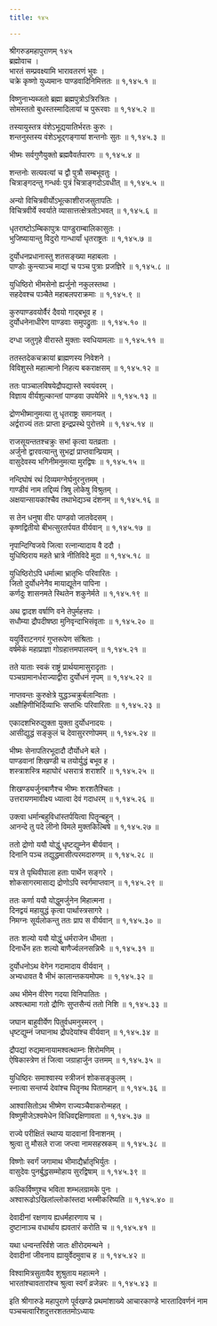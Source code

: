 ```yaml
---
title: १४५

---
```

श्रीगरुडमहापुराणम् १४५  
ब्रह्मोवाच ।  
भारतं सम्प्रवक्ष्यामि भारावतरणं भुवः ।  
चक्रे कृष्णो युध्यमानः पाण्डवादिनिमित्ततः ॥ १,१४५.१ ॥  
  
विष्णुनाभ्यब्जतो ब्रह्मा ब्रह्मपुत्रोऽत्रिरत्रितः ।  
सोमस्ततो बुधस्तस्मादिलायां च पुरूरवाः ॥ १,१४५.२ ॥  
  
तस्यायुस्तत्र वंशेऽभूद्ययातिर्भरतः कुरुः ।  
शन्तनुस्तस्य वंशेऽभूद्गङ्गायां शन्तनोः सुतः ॥ १,१४५.३ ॥  
  
भीष्मः सर्वगुणैयुक्तो ब्रह्मवैवर्तपारगः ॥ १,१४५.४ ॥  
  
शन्तनोः सत्यवत्यां च द्वौ पुत्रौ सम्बभूवतुः ।  
चित्राङ्गदन्तु गन्धर्वः पुत्रं चित्राङ्गदोऽवधीत् ॥ १,१४५.५ ॥  
  
अन्यो विचित्रवीर्योऽभूत्काशीराजसुतापतिः ।  
विचित्रवीर्ये स्वर्याते व्यासात्तत्क्षेत्रतोऽभवत् ॥ १,१४५.६ ॥  
  
धृतराष्टोऽम्बिकापुत्रः पाण्डुराम्बालिकासुतः ।  
भुजिष्यायान्तु विदुरो गान्धार्यां धृतराष्ट्रतः ॥ १,१४५.७ ॥  
  
दुर्योधनप्रधानास्तु शतसङ्ख्या महाबलाः ।  
पाण्डोः कुन्त्याञ्च माद्यां च पञ्च पुत्राः प्रजज्ञिरे ॥ १,१४५.८ ॥  
  
युधिष्ठिरो भीमसेनो ह्यर्जुनो नकुलस्तथा ।  
सहदेवश्च पञ्चैते महाबलपराक्रमाः ॥ १,१४५.९ ॥  
  
कुरुपाण्डवयोर्वैरं दैवयो गाद्बभूव ह ।  
दुर्योधनेनाधीरेण पाण्डवाः समुपद्रुताः ॥ १,१४५.१० ॥  
  
दग्धा जतुगृहे वीरास्ते मुक्ताः स्वधियामलाः ॥ १,१४५.११ ॥  
  
ततस्तदेकचक्रायां ब्राह्मणस्य निवेशने ।  
विविशुस्ते महात्मानो निहत्य बकराक्षसम् ॥ १,१४५.१२ ॥  
  
ततः पाञ्चालविषयेद्रौपद्यास्ते स्वयंवरम् ।  
विज्ञाय वीर्यशुल्कान्तां पाण्डवा उपयेमिरे ॥ १,१४५.१३ ॥  
  
द्रोणभीष्मानुमत्या तु धृतराष्ट्रः समानयत् ।  
अर्द्वराज्यं ततः प्राप्ता इन्द्रप्रस्थे पुरोत्तमे ॥ १,१४५.१४ ॥  
  
राजसूयन्ततश्चक्रुः सभां कृत्वा यतव्रताः ।  
अर्जुनो द्वारवत्यान्तु सुभद्रां प्राप्तवान्प्रियाम् ।  
वासुदेवस्य भगिनीमनुमत्या मुरद्विषः ॥ १,१४५.१५ ॥  
  
नन्दिघोषं रथं दिव्यमग्नेर्घनुरनुत्तमम् ।  
गाण्डीवं नाम तद्दिव्यं त्रिषु लोकेषु विश्रुतम् ।  
अक्षयान्सायकांश्चैव तथाभेद्यञ्च दंशनम् ॥ १,१४५.१६ ॥  
  
स तेन धनुषा वीरः पाण्डवो जातवेदसम् ।  
कृष्णद्वितीयो बीभत्सुरतर्पयत वीर्यवान् ॥ १,१४५.१७ ॥  
  
नृपान्दिग्विजये जित्वा रत्नान्यादाय वै ददौ ।  
युधिष्ठिराय महते भ्रात्रे नीतिविदे मुदा ॥ १,१४५.१८ ॥  
  
युधिष्ठिरोऽपि धर्मात्मा भ्रातृभिः परिवारितः ।  
जितो दुर्योधनेनैव मायाद्यूतेन पापिना ।  
कर्णदुः शासनमते स्थितेन शकुनेर्मते ॥ १,१४५.१९ ॥  
  
अथ द्वादश वर्षाणि वने तेपुर्महत्तपः ।  
सधौम्या द्रौपदीषष्ठा मुनिवृन्दाभिसंवृताः ॥ १,१४५.२० ॥  
  
ययुर्विराटनगरं गुप्तरूपेण संश्रिताः ।  
वर्षमेकं महाप्राज्ञा गोग्रहात्तमपालयन् ॥ १,१४५.२१ ॥  
  
तते याताः स्वकं राष्ट्रं प्रार्थयामासुरादृताः ।  
पञ्चग्रामानर्धराज्याद्वीरा दुर्योधनं नृपम् ॥ १,१४५.२२ ॥  
  
नाप्तवन्तः कुरुक्षेत्रे युद्धञ्चक्रुर्बलान्विताः ।  
अक्षौहिणीभिर्दिव्याभिः सप्तभिः परिवारिताः ॥ १,१४५.२३ ॥  
  
एकादशभिरुद्युक्ता युक्ता दुर्योधनादयः ।  
आसीद्युद्धं सङ्कुलं च देवासुररणोपमम् ॥ १,१४५.२४ ॥  
  
भीष्मः सेनापतिरभूदादौ दौर्योधने बले ।  
पाण्डवानां शिखण्डी च तयोर्युद्धं बभूव ह ।  
शस्त्राशस्त्रि महाघोरं धसरात्रं शराशरि ॥ १,१४५.२५ ॥  
  
शिखण्ड्यर्जुनबाणैश्च भीष्मः शरशतैश्चितः ।  
उत्तरायणमावीक्ष्य ध्यात्वा देवं गदाधरम् ॥ १,१४५.२६ ॥  
  
उक्त्वा धर्मान्बहुविधांस्तर्पयित्वा पितॄन्बहून् ।  
आनन्दे तु पदे लीनो विमले मुक्तकिल्बिषे ॥ १,१४५.२७ ॥  
  
ततो द्रोणो ययौ योद्धुं धृष्टद्युम्नेन बीर्यवान् ।  
दिनानि पञ्च तद्युद्धमासीत्परमदारुणम् ॥ १,१४५.२८ ॥  
  
यत्र ते पृथिवीपाला हताः पार्थेन सङ्गरे ।  
शोकसागरमासाद्य द्रोणोऽपि स्वर्गमाप्तवान् ॥ १,१४५.२९ ॥  
  
ततः कर्णा ययौ योद्धुमर्जुनेन मिहात्मना ।  
दिनद्वयं महायुद्धं कृत्वा पार्थास्त्रसागरे ।  
निमग्नः सूर्यलोकन्तु ततः प्राप स वीर्यवान् ॥ १,१४५.३० ॥  
  
ततः शल्यो ययौ योद्धुं धर्मराजेन धीमता ।  
दिनार्धेन हतः शल्यो बाणैर्ज्वलनसन्निभैः ॥ १,१४५.३१ ॥  
  
दुर्योधनोऽथ वेगेन गदामादाय वीर्यवान् ।  
अभ्यधावत वै भीभं कालान्तकयमोपमः ॥ १,१४५.३२ ॥  
  
अथ भीमेन वीरेण गदया विनिपातितः ।  
अश्वत्थामा गतो द्रौणिः सुप्तसैन्यं ततो निशि ॥ १,१४५.३३ ॥  
  
जघान बाहुवीर्येण पितुर्वधमनुस्मरन् ।  
धृष्टद्युम्नं जघानाथ द्रौपदेयांश्च वीर्यवान् ॥ १,१४५.३४ ॥  
  
द्रौपद्यां रुद्यमानायामश्वत्थाम्नः शिरोमणिम् ।  
ऐषिकास्त्रेण तं जित्वा जग्राहार्जुन उत्तमम् ॥ १,१४५.३५ ॥  
  
युधिष्ठिरः समाश्वास्य स्त्रीजनं शोकसङ्कुलम् ।  
स्नात्वा सन्तर्प्य देवांश्च पितॄनथ पितामहान् ॥ १,१४५.३६ ॥  
  
आश्वासितोऽथ भीष्मेण राज्यञ्चैवाकरोन्महत् ।  
विष्णुमीजेऽश्वमेधेन विधिवद्दक्षिणावता ॥ १,१४५.३७ ॥  
  
राज्ये परीक्षितं स्थाप्य यादवानां विनाशनम् ।  
श्रुत्वा तु मौसले राजा जप्त्वा नामसहस्रकम् ॥ १,१४५.३८ ॥  
  
विष्णोः स्वर्गं जगामाथ भीमाद्यैर्भ्रातृभिर्युतः ।  
वासुदेवः पुनर्बुद्धसम्मोहाय सुरद्विषाम् ॥ १,१४५.३९ ॥  
  
कल्किर्विष्णुश्च भविता शम्भलग्रामके पुनः ।  
अश्वारूढोऽखिलांल्लोकांस्तदा भस्मीकरिष्यति ॥ १,१४५.४० ॥  
  
देवादीनां रक्षणाय ह्यधर्महारणाय च ।  
दुष्टानाञ्च वधार्थाय ह्यवतारं करोति च ॥ १,१४५.४१ ॥  
  
यथा धन्वन्तरिर्वंशे जातः क्षीरोदमन्थने ।  
देवादीनां जीवनाय ह्यायुर्वेदमुवाच ह ॥ १,१४५.४२ ॥  
  
विश्वामित्रसुतायैव शुश्रुताय महात्मने ।  
भारतांश्चावतारांश्च श्रुत्वा स्वर्गं व्रजेन्नरः ॥ १,१४५.४३ ॥  
  
इति श्रीगारुडे महापुराणे पूर्वखण्डे प्रथमांशाख्ये आचारकाण्डे भारतादिवर्णनं नाम पञ्चचत्वारिंशदुत्तरशततमोऽध्यायः